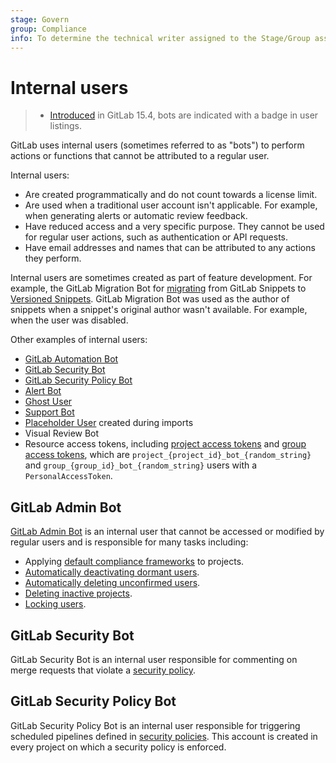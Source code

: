 ```yaml
---
stage: Govern
group: Compliance
info: To determine the technical writer assigned to the Stage/Group associated with this page, see https://handbook.gitlab.com/handbook/product/ux/technical-writing/#assignments
---
```


# Internal users

> - [Introduced](https://gitlab.com/gitlab-org/gitlab/-/merge_requests/97584) in GitLab 15.4, bots are indicated with a badge in user listings.

GitLab uses internal users (sometimes referred to as "bots") to perform actions or functions that cannot be attributed
to a regular user.

Internal users:

- Are created programmatically and do not count towards a license limit.
- Are used when a traditional user account isn't applicable. For example, when generating alerts or automatic review
  feedback.
- Have reduced access and a very specific purpose. They cannot be used for regular user actions, such as authentication
  or API requests.
- Have email addresses and names that can be attributed to any actions they perform.

Internal users are sometimes created as part of feature development. For example, the GitLab Migration Bot for
[migrating](https://gitlab.com/gitlab-org/gitlab/-/issues/216120) from GitLab Snippets to
[Versioned Snippets](../user/snippets.md#versioned-snippets). GitLab Migration Bot was used as the author of snippets
when a snippet's original author wasn't available. For example, when the user was disabled.

Other examples of internal users:

- [GitLab Automation Bot](../user/group/iterations/index.md#gitlab-automation-bot-user)
- [GitLab Security Bot](#gitlab-security-bot)
- [GitLab Security Policy Bot](#gitlab-security-policy-bot)
- [Alert Bot](../operations/incident_management/alerts.md#trigger-actions-from-alerts)
- [Ghost User](../user/profile/account/delete_account.md#associated-records)
- [Support Bot](../user/project/service_desk/configure.md#support-bot-user)
- [Placeholder User](../user/project/import/index.md#placeholder-users) created during imports
- Visual Review Bot
- Resource access tokens, including [project access tokens](../user/project/settings/project_access_tokens.md)
  and [group access tokens](../user/group/settings/group_access_tokens.md), which are
  `project_{project_id}_bot_{random_string}` and `group_{group_id}_bot_{random_string}` users with a `PersonalAccessToken`.

## GitLab Admin Bot

[GitLab Admin Bot](https://gitlab.com/gitlab-org/gitlab/-/blob/1d38cfdbed081f8b3fa14b69dd743440fe85081b/lib/users/internal.rb#L104)
is an internal user that cannot be accessed or modified by regular users and is responsible for many tasks including:

- Applying [default compliance frameworks](../user/group/compliance_frameworks.md#default-compliance-frameworks) to
  projects.
- [Automatically deactivating dormant users](moderate_users.md#automatically-deactivate-dormant-users).
- [Automatically deleting unconfirmed users](moderate_users.md#automatically-delete-unconfirmed-users).
- [Deleting inactive projects](inactive_project_deletion.md).
- [Locking users](../security/unlock_user.md).

## GitLab Security Bot

GitLab Security Bot is an internal user responsible for commenting on merge requests that violate a
[security policy](../user/application_security/policies/index.md).

## GitLab Security Policy Bot

GitLab Security Policy Bot is an internal user responsible for triggering scheduled pipelines
defined in [security policies](../user/application_security/policies/index.md). This account is
created in every project on which a security policy is enforced.
